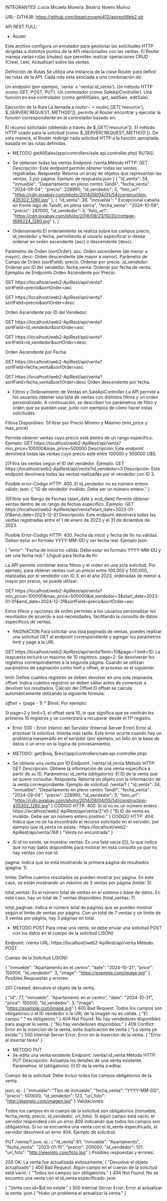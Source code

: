 INTEGRANTES
 .Lucia Micaela Moreira 
 .Beatriz Noemí Muñoz

URL- GITHUB: https://github.com/beatriznoemi412/apirestWeb2.git

APi REST FULL:
- Router

Este archivo configura un enrutador para gestionar las solicitudes HTTP dirigidas a distintos puntos de la API relacionados con las ventas. El Router maneja varias rutas (routes) que permiten realizar operaciones CRUD (Crear, Leer, Actualizar) sobre las ventas.

Definición de Rutas
Se utiliza una instancia de la clase Router para definir las rutas de la API. Cada ruta está asociada a una combinación de:

Un endpoint (por ejemplo, 'venta' o 'venta/:id_venta').
Un método HTTP (como GET, POST, PUT).
Un controlador (como SaleApiController).
Una función en ese controlador (como getAllSales, get, addSale, editSale).

Ejecución de la Ruta
La llamada a $router->route($_GET['resource'], $_SERVER['REQUEST_METHOD']); permite al Router encontrar y ejecutar la función correspondiente en el controlador basado en:

El recurso solicitado (obtenido a través de $_GET['resource']).
El método HTTP usado para la solicitud (como $_SERVER['REQUEST_METHOD']).
De esta manera, el Router redirige cada solicitud HTTP a la función apropiada, basada en las rutas definidas.

- METODO getAllSales(app/controllers/sale.api.controller.php)
RUTAS:

- Se obtienen todas las ventas
Endpoint: /venta
Método HTTP: GET
Descripción: Este endpoint permite obtener todas las ventas registradas.
Respuesta: Retorna un array de objetos que representan las ventas, 3 por página.
Ejemplo de respuesta:json
[
{
      "id_venta": 34,
      "inmueble": "Departamento en pleno centro Tandil",
      "fecha_venta": "2024-09-04",
      "precio": 228990,
      "id_vendedor": 3,
      "foto_url": "https://cdn.pixabay.com/photo/2014/09/04/05/54/construction-435302_1280.jpg"
    },
    {
      "id_venta": 36,
      "inmueble": " Excepcional cabaña en frente lago de Tandil, en plena sierra",
      "fecha_venta": "2024-10-08",
      "precio": 287000,
      "id_vendedor": 3,
      "foto_url": "https://cdn.pixabay.com/photo/2016/09/23/10/20/cottage-1689224_1280.jpg"
    },
]
- Ordenamiento
El ordenamiento se realiza sobre los campos precio, id_vendedor y fecha, permitiendo al usuario especificar si desea ordenar en orden ascendente (asc) o descendente (desc).

Parámetro de Orden (sortOrder):
asc: Orden ascendente (de menor a mayor).
desc: Orden descendente (de mayor a menor).
Parámetro de Campo de Orden (sortField):
precio: Ordenar por precio.
id_vendedor: Ordenar por ID del vendedor.
fecha_venta: Ordenar por fecha de venta.
Ejemplos de Endpoints
Orden Ascendente por Precio:

GET https://localhost/web2-ApiRest/api/venta?sortField=precio&sortOrder=asc

GET https://localhost/web2-ApiRest/api/venta?sortField=precio&sortOrder=desc

Orden Ascendente por ID del Vendedor:

GET https://localhost/web2-ApiRest/api/venta?sortField=id_vendedor&sortOrder=asc

GET https://localhost/web2-ApiRest/api/venta?sortField=id_vendedor&sortOrder=desc

Orden Ascendente por Fecha:

GET https://localhost/web2-ApiRest/api/venta?sortField=fecha_venta&sortOrder=asc

GET https://localhost/web2-ApiRest/api/venta?sortField=fecha_venta&sortOrder=desc
Orden descendente por fecha.

- Filtros y Ordenamiento de Ventas en SaleApiController
La API permite a los usuarios obtener una lista de ventas con distintos filtros y un orden personalizado. A continuación, se describen los parámetros de filtro y orden que se pueden usar, junto con ejemplos de cómo hacer estas solicitudes.

Filtros Disponibles:
1)Filtrar por Precio Mínimo y Máximo (min_price y max_price)

Permite obtener ventas cuyo precio esté dentro de un rango específico.
Ejemplo:
GET https://localhost/web2-ApiRest/api/venta?min_price=100000&max_price=500000
Descripción: Este endpoint devolverá todas las ventas cuyo precio esté entre 100000 y 500000 U$S.

2)Filtra las ventas según el ID del vendedor.
Ejemplo:
GET https://localhost/web2-ApiRest/api/venta?id_vendedor=3
Descripción: Este endpoint devolverá todas las ventas realizadas por el vendedor con ID 3.

Posible error-Código HTTP: 400. El id_vendedor no es número entero válido:
json:
{
  "ID de vendedor inválido. Debe ser un número entero."
}

3)Filtrar por Rango de Fechas (start_date y end_date)
Permite obtener ventas dentro de un rango de fechas específico.
Ejemplo:
GET https://localhost/web2-ApiRest/api/venta?start_date=2023-01-01&end_date=2023-12-31
Descripción: Este endpoint devolverá todas las ventas registradas entre el 1 de enero de 2023 y el 31 de diciembre de 2023.

Posible Error-Código HTTP: 400. Fecha de inicio y fecha de fin no válidas. Deben estar en formato YYYY-MM-DD y ser fecha real.
Ejemplo json:

{
  "error": "Fecha de inicio no válida. Debe estar en formato YYYY-MM-DD y ser una fecha real."
}//igual para fecha de fin



La API permite combinar estos filtros y el orden en una sola solicitud. Por ejemplo, para obtener ventas con un precio entre 100,000 y 500,000, realizadas por el vendedor con ID 3, en el año 2023, ordenadas de menor a mayor por precio, se puede utilizar:

GET https://localhost/web2-ApiRest/api/venta?min_price=100000&max_price=500000&id_vendedor=3&start_date=2023-01-01&end_date=2024-12-31&sortField=precio&sortOrder=asc

Estos filtros y opciones de orden permiten a los usuarios personalizar los resultados de acuerdo a sus necesidades, facilitando la consulta de datos específicos de ventas.

- PAGINACION
Para solicitar una lista paginada de ventas, puedes realizar una solicitud GET al endpoint correspondiente y agregar los parámetros limit y page a la URL

GET https://localhost/web2-ApiRest/api/venta?limit=10&page=1
limit=10: La respuesta incluirá un máximo de 10 registros.
page=2: Se devolverán los registros correspondientes a la segunda página.
Cuando se utilizan parámetros de paginación como limit y offset, el proceso es el siguiente:

limit: Define cuántos registros se deben devolver en una sola respuesta.
offset: Indica cuántos registros se deben saltar antes de comenzar a devolver los resultados.
Cálculo del Offset
El offset se calcula automáticamente utilizando la siguiente fórmula:

$offset = ($page - 1) * $limit;
Por ejemplo:

Si page=2 y limit=3, el offset será 10, lo que significa que se omitirán los primeros 10 registros y se comenzará a recuperar desde el 11º registro.

- Error 500 - Error Interno del Servidor (Internal Server Error)
Error al procesar la solicitud. Intenta más tarde.
Este error ocurre cuando hay un problema inesperado en el servidor (por ejemplo, un fallo en la base de datos o un error en la lógica de procesamiento).

- METODO: get($req, $res)(app/controllers/sale.api.controller.php)
- Se obtiene una venta por ID
Endpoint: /venta/:id_venta
Método HTTP: GET
Descripción: Obtiene la información de una venta específica a partir de su ID.
Parámetros:
id_venta (obligatorio): El ID de la venta que se quiere consultar.
Respuesta: Retorna un objeto con la información de la venta correspondiente.
Ejemplo de solicitud: /venta/1
{
  "id_venta": 34,
  "inmueble": "Departamento en pleno centro Tandil",
  "fecha_venta": "2024-09-04",
  "precio": 228990,
  "id_vendedor": 3,
  "foto_url": "https://cdn.pixabay.com/photo/2014/09/04/05/54/construction-435302_1280.jpg"
}
CODIGO HTTP: 400:
Si id no es un número entero : https://localhost/web2-ApiRest/api/venta/2"e5
{
  "El ID de venta es inválido. Debe ser un número entero positivo."
}
CODIGO HTTP: 404:
Indica que no se ha encontrado el recurso solicitado en el servidor, por ejemplo que id_venta no exista : https://localhost/web2-ApiRest/api/venta/768
{
  "Venta no encontrada"
}
- Si id no existe, se muestra:
ventas: Es una lista vacía ([]), lo que indica que no hay datos disponibles para mostrar en esta consulta ya que no hay ventas con ese id.

pagina: Indica que se está mostrando la primera página de resultados (pagina: 1).

limite: Define cuántos resultados se pueden mostrar por página. En este caso, se están mostrando un máximo de 3 ventas por página (limite: 3).

total_ventas: Es el número total de ventas en el sistema o base de datos. En este caso, hay un total de 7 ventas disponibles (total_ventas: 7).

total_paginas: Indica el número total de páginas que se pueden mostrar según el límite de ventas por página. Con un total de 7 ventas y un límite de 3 ventas por página, hay 3 páginas en total.

- METODO POST
Para crear una venta, se debe enviar una solicitud POST con los datos en el cuerpo de la solicitud (JSON):

Endpoint: /venta
URL: https://localhost/web2-ApiRest/api/venta  Método: POST

Cuerpo de la Solicitud (JSON):

{
    "inmueble": "Apartamento en el centro",
    "date": "2024-10-31",
    "price": 150000,
    "id_vendedor": 3,
    "image": "https://example.com/image.jpg"
}
Posibles Respuestas y errores:

201 Created:  devuelve el objeto de la venta.

{
    "id": 77,
    "inmueble": "Apartamento en el centro",
    "date": "2024-10-31",
    "price": 150000,
    "id_vendedor": 3,
    "image": "https://example.com/image.jpg"
}
400 Bad Request: Todos los campos son obligatorios o el ID vendedor o la URL de la imagen no es válida.
{
    "El campo " " es obligatorio."
}
404 Not Found: No hay vendedores disponibles para asignar la venta.
{
    "No hay vendedores disponibles."
}
409 Conflict: Error en la inserción de la venta, evita duplicación de venta
{
    "La venta ya existe."
}
500 Internal Server Error: Error en la inserción de la venta.
{
    "Error al insertar tarea"
}

- METODO PUT
- Se edita una venta existente
Endpoint: /venta/:id_venta
Método HTTP: PUT
Descripción: Actualiza los detalles de una venta existente.
Parámetros:
id (obligatorio): El ID de la venta a editar.

Cuerpo de la solicitud: Debe incluir todos los campos obligatorios de la venta.

json, ej.:
{
  "inmueble": "Tipo de inmueble",
  "fecha_venta": "YYYY-MM-DD",
  "precio": 500000,
  "id_vendedor": 123,
  "url_foto": "http://ejemplo.com/imagen.jpg"
}
Validaciones:

Todos los campos en el cuerpo de la solicitud son obligatorios (inmueble, fecha_venta, precio, id_vendedor, url_foto).
Si algún campo está vacío, el servidor responderá con un error 400 indicando que todos los campos son obligatorios.
Si no se encuentra una venta con el id_venta especificado, el servidor devolverá un error 404.
Ejemplo de solicitud:

PUT /venta/1
json, ej.:
{ 
  "id_venta":81;
  "inmueble": "Apartamento",
  "fecha_venta": "2023-01-15",
  "precio": 200000,
  "id_vendedor": 101,
  "url_foto": "http://ejemplo.com/foto.jpg"
}
Posibles respuestas y errores:

200 OK: La venta fue actualizada exitosamente.
{
  "Devuelve el objeto actualizado"
}
400 Bad Request: Algún campo en el cuerpo de la solicitud está vacío.
{
  "Todos los campos son obligatorios."
}
404 Not Found: No se encontró una venta con el id_venta especificado.
json

{
  "Venta con id=$id no existe."
}
500 Internal Server Error: Error al actualizar la venta.
json
{
  "Hubo un problema al actualizar la venta."
}




